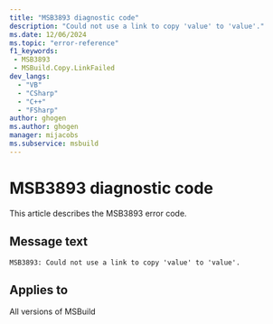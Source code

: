 ```yaml
---
title: "MSB3893 diagnostic code"
description: "Could not use a link to copy 'value' to 'value'."
ms.date: 12/06/2024
ms.topic: "error-reference"
f1_keywords:
 - MSB3893
 - MSBuild.Copy.LinkFailed
dev_langs:
  - "VB"
  - "CSharp"
  - "C++"
  - "FSharp"
author: ghogen
ms.author: ghogen
manager: mijacobs
ms.subservice: msbuild
---
```


# MSB3893 diagnostic code

<!-- :::ErrorDefinitionDescription::: -->
<!-- :::editable-content name="introDescription"::: -->
This article describes the MSB3893 error code.
<!-- :::editable-content-end::: -->

## Message text

```output
MSB3893: Could not use a link to copy 'value' to 'value'.
```

<!-- :::editable-content name="postOutputDescription"::: -->
<!--
{StrBegin="MSB3893: "} LOCALIZATION: {0} and {1} are paths.
-->
<!-- :::editable-content-end::: -->
<!-- :::ErrorDefinitionDescription-end::: -->

## Applies to

All versions of MSBuild
